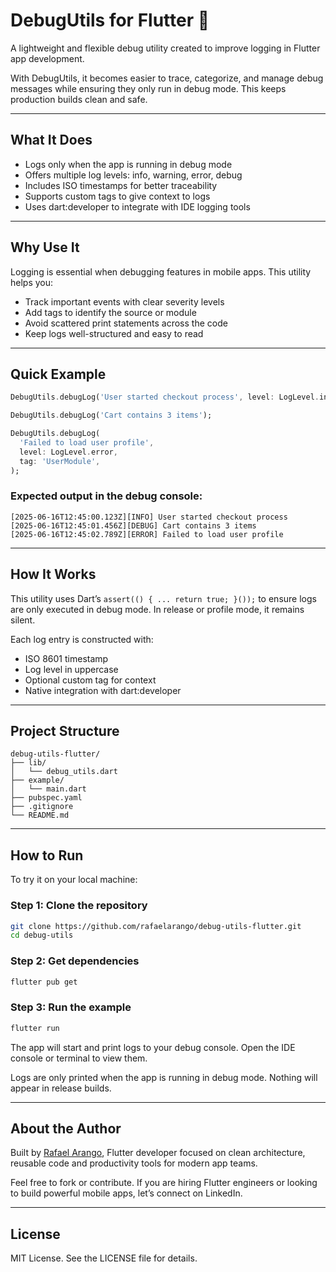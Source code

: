 # DebugUtils for Flutter 🐞

A lightweight and flexible debug utility created to improve logging in Flutter app development.

With DebugUtils, it becomes easier to trace, categorize, and manage debug messages while ensuring they only run in debug mode. This keeps production builds clean and safe.

---

## What It Does

- Logs only when the app is running in debug mode
- Offers multiple log levels: info, warning, error, debug
- Includes ISO timestamps for better traceability
- Supports custom tags to give context to logs
- Uses dart:developer to integrate with IDE logging tools

---

## Why Use It

Logging is essential when debugging features in mobile apps. This utility helps you:

- Track important events with clear severity levels
- Add tags to identify the source or module
- Avoid scattered print statements across the code
- Keep logs well-structured and easy to read

---

## Quick Example

```dart
DebugUtils.debugLog('User started checkout process', level: LogLevel.info);

DebugUtils.debugLog('Cart contains 3 items');

DebugUtils.debugLog(
  'Failed to load user profile',
  level: LogLevel.error,
  tag: 'UserModule',
);
```

### Expected output in the debug console:

```
[2025-06-16T12:45:00.123Z][INFO] User started checkout process
[2025-06-16T12:45:01.456Z][DEBUG] Cart contains 3 items
[2025-06-16T12:45:02.789Z][ERROR] Failed to load user profile
```

---

## How It Works

This utility uses Dart’s `assert(() { ... return true; }());` to ensure logs are only executed in debug mode. In release or profile mode, it remains silent.

Each log entry is constructed with:

- ISO 8601 timestamp
- Log level in uppercase
- Optional custom tag for context
- Native integration with dart:developer

---

## Project Structure

```
debug-utils-flutter/
├── lib/
│   └── debug_utils.dart
├── example/
│   └── main.dart
├── pubspec.yaml
├── .gitignore
└── README.md
```

---

## How to Run

To try it on your local machine:

### Step 1: Clone the repository

```bash
git clone https://github.com/rafaelarango/debug-utils-flutter.git
cd debug-utils
```

### Step 2: Get dependencies

```bash
flutter pub get
```

### Step 3: Run the example

```bash
flutter run
```

The app will start and print logs to your debug console. Open the IDE console or terminal to view them.

Logs are only printed when the app is running in debug mode. Nothing will appear in release builds.

---

## About the Author

Built by [Rafael Arango](https://www.linkedin.com/in/rafaelarango), Flutter developer focused on clean architecture, reusable code and productivity tools for modern app teams.

Feel free to fork or contribute. If you are hiring Flutter engineers or looking to build powerful mobile apps, let’s connect on LinkedIn.

---

## License

MIT License. See the LICENSE file for details.